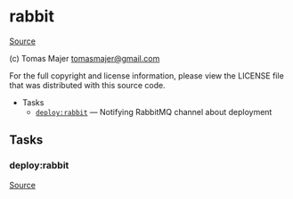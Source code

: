 <!-- DO NOT EDIT THIS FILE! -->
<!-- Instead edit contrib/rabbit.php -->
<!-- Then run bin/docgen -->

# rabbit

[Source](/contrib/rabbit.php)

(c) Tomas Majer <tomasmajer@gmail.com>

For the full copyright and license information, please view the LICENSE
file that was distributed with this source code.


* Tasks
  * [`deploy:rabbit`](#deploy:rabbit) — Notifying RabbitMQ channel about deployment


## Tasks
### deploy:rabbit
[Source](/contrib/rabbit.php#L16)



